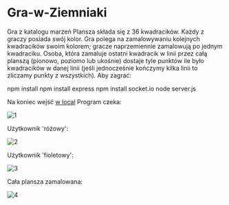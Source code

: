 # Gra-w-Ziemniaki
Gra z katalogu marzeń
Plansza składa się z 36 kwadracików. Każdy z graczy posiada swój kolor. Gra polega na
zamalowywaniu kolejnych kwadracików swoim kolorem; gracze naprzemiennie zamalowują
po jednym kwadraciku. Osoba, która zamaluje ostatni kwadracik w linii przez całą planszą
(pionowo, poziomo lub ukośnie) dostaje tyle punktów ile było kwadracików w danej linii (jeśli
jednocześnie kończymy kilka linii to zliczamy punkty z wszystkich).
Aby zagrać:

npm install
npm install express
npm install socket.io
node server.js

Na koniec wejść [w local](http://localhost:5000/)
Program czeka:

![1](https://user-images.githubusercontent.com/58554458/170892127-4971c724-1a8a-4ffc-8d12-df777052a6fd.png)

Użytkownik 'różowy':

![2](https://user-images.githubusercontent.com/58554458/170892128-ccb75afa-5c27-4760-b0c9-9b487c9e8e56.png)

Użytkownik 'fioletowy':

![3](https://user-images.githubusercontent.com/58554458/170892129-60a80067-f948-4c64-85bc-9712c93da605.png)

Cała plansza zamalowana:

![4](https://user-images.githubusercontent.com/58554458/170892131-9955e26f-f851-43c7-8605-197bbba423d1.png)
